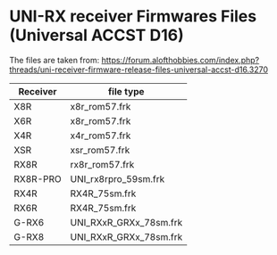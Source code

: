# UNI-RX receiver Firmwares Files (Universal ACCST D16)

The files are taken from:
https://forum.alofthobbies.com/index.php?threads/uni-receiver-firmware-release-files-universal-accst-d16.3270




| Receiver | file type               |
|----------|-------------------------|
| X8R      | x8r_rom57.frk           |
| X6R      | x8r_rom57.frk           |
| X4R      | x4r_rom57.frk           |
| XSR      | xsr_rom57.frk           |
| RX8R     | rx8r_rom57.frk          |
| RX8R-PRO | UNI_rx8rpro_59sm.frk    |
| RX4R     | RX4R_75sm.frk           |
| RX6R     | RX4R_75sm.frk           |
| G-RX6    | UNI_RXxR_GRXx_78sm.frk  |
| G-RX8    | UNI_RXxR_GRXx_78sm.frk  |

